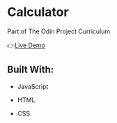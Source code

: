 # Calculator

Part of The Odin Project Curriculum

:point_right:[Live Demo](https://isabelleann.github.io/Calculator/)

## Built With:
  * JavaScript

  * HTML

  * CSS


